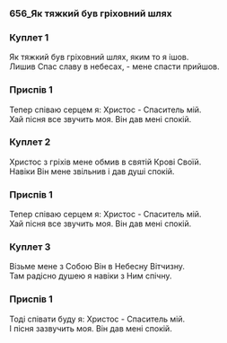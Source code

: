 ### 656_Як тяжкий був гріховний шлях
### Куплет 1
Як тяжкий був гріховний шлях, яким то я ішов. <br/>Лишив Спас славу в небесах, - мене спасти прийшов.
### Приспів 1
Тепер співаю серцем я: Христос - Спаситель мій. <br/>Хай пісня все звучить моя. Він дав мені спокій.
### Куплет 2
Христос з гріхів мене обмив в святій Крові Своїй. <br/>Навіки Він мене звільнив і дав душі спокій.
### Приспів 1
Тепер співаю серцем я: Христос - Спаситель мій. <br/>Хай пісня все звучить моя. Він дав мені спокій.
### Куплет 3
Візьме мене з Собою Він в Небесну Вітчизну. <br/>Там радісно душею я навіки з Ним спічну.
### Приспів 1
Тоді співати буду я: Христос - Спаситель мій. <br/>І пісня зазвучить моя. Він дав мені спокій.
